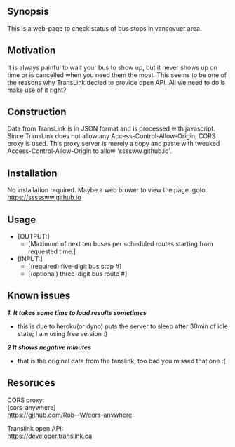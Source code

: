 ## Synopsis

This is a web-page to check status of bus stops in vancovuer area.

## Motivation

It is always painful to wait your bus to show up, but it never shows up on time or is cancelled when you need them the most.
This seems to be one of the reasons why TransLink decied to provide open API.
All we need to do is make use of it right?

## Construction

Data from TransLink is in JSON format and is processed with javascript.
Since TransLink does not allow any Access-Control-Allow-Origin, CORS proxy is used.
This proxy server is merely a copy and paste with tweaked Access-Control-Allow-Origin to allow 'ssssww.github.io'.

## Installation

No installation required.
Maybe a web brower to view the page.
goto https://sssssww.github.io

## Usage

- [OUTPUT:]  
    - [Maximum of next ten buses per scheduled routes starting from requested time.]
- [INPUT:]  
    - [(required) five-digit bus stop #]
    - [(optional) three-digit bus route #]


## Known issues

***1. It takes some time to load results sometimes***
  * this is due to heroku(or dyno) puts the server to sleep after 30min of idle state; I am using free version :)

***2 It shows negative minutes***
  * that is the original data from the tanslink; too bad you missed that one :(
  

## Resoruces

CORS proxy:  
  (cors-anywhere)  
  https://github.com/Rob--W/cors-anywhere
  
Translink open API:  
  https://developer.translink.ca
